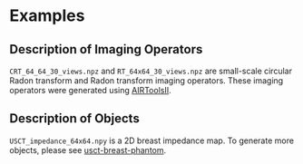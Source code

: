 # Examples


## Description of Imaging Operators

`CRT_64_64_30_views.npz` and `RT_64x64_30_views.npz` are small-scale circular Radon transform and Radon transform imaging operators. These imaging operators were generated using [AIRToolsII](https://github.com/jakobsj/AIRToolsII).

## Description of Objects

`USCT_impedance_64x64.npy` is a 2D breast impedance map. To generate more objects, please see [usct-breast-phantom](https://github.com/comp-imaging-sci/usct-breast-phantom).
